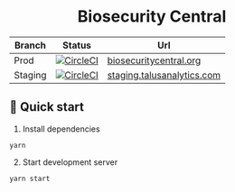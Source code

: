<h1 align="center">
  Biosecurity Central
</h1>

| Branch  | Status                                                                                                                                                                                                                                                                                     | Url                                                                   |
| ------- | ------------------------------------------------------------------------------------------------------------------------------------------------------------------------------------------------------------------------------------------------------------------------------------------ | --------------------------------------------------------------------- |
| Prod    | [![CircleCI](https://dl.circleci.com/status-badge/img/gh/talus-analytics-bus/biosecurity-library/tree/prod.svg?style=svg&circle-token=6b8c304f660fc23bf6f01234a4b0fbe32f419c39)](https://dl.circleci.com/status-badge/redirect/gh/talus-analytics-bus/biosecurity-library/tree/prod)       | [biosecuritycentral.org](https://www.biosecuritycentral.org/)         |
| Staging | [![CircleCI](https://dl.circleci.com/status-badge/img/gh/talus-analytics-bus/biosecurity-library/tree/staging.svg?style=svg&circle-token=6b8c304f660fc23bf6f01234a4b0fbe32f419c39)](https://dl.circleci.com/status-badge/redirect/gh/talus-analytics-bus/biosecurity-library/tree/staging) | [staging.talusanalytics.com](https://staging.biosecuritycentral.com/) |

## 🚀 Quick start

1. Install dependencies

```
yarn
```

2. Start development server

```
yarn start
```
